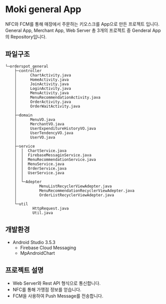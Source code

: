 # Moki general App
NFC와 FCM를 통해 매장에서 주문하는 키오스크를 App으로 만든 프로젝트 입니다.
General App, Merchant App, Web Server  총 3개의 프로젝트 중 Genderal App의 Repository입니다.


## 파일구조
```
└─orderspot_general
    ├─controller
    │      ChartActivity.java
    │      HomeActivity.java
    │      JoinActivity.java
    │      LoginActivity.java
    │      MenuActivity.java
    │      MenuRecommendationActivity.java
    │      OrderActivity.java
    │      OrderWaitActivity.java
    │
    ├─domain
    │      MenuVO.java
    │      MerchantVO.java
    │      UserExpenditureHistoryVO.java
    │      UserTendencyVO.java
    │      UserVO.java
    │
    ├─service
    │  │  ChartService.java
    │  │  FirebaseMessaginService.java
    │  │  MenuRecommendationService.java
    │  │  MenuService.java
    │  │  OrderService.java
    │  │  UserService.java
    │  │
    │  └─Adepter
    │          MenuListRecyclerViewAdepter.java
    │          MenuRecommendationRecyclerViewAdepter.java
    │          OrderListRecyclerViewAdepter.java
    │
    └─util
            HttpRequest.java
            Util.java
```

## 개발환경
- Android Studio 3.5.3
	- Firebase Cloud Messaging
	- MpAndroidChart

## 프로젝트 설명
- Web Server와 Rest API 형식으로 통신합니다.
- NFC를 통해 가맹점 정보를 얻습니다.
- FCM을 사용하여 Push Message를 전송합니다.
